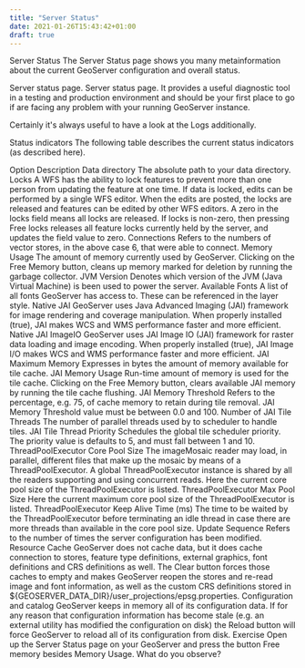 ```yaml
---
title: "Server Status"
date: 2021-01-26T15:43:42+01:00
draft: true
---
```


Server Status
The Server Status page shows you many metainformation about the current GeoServer configuration and overall status.

Server status page.
Server status page.
It provides a useful diagnostic tool in a testing and production environment and should be your first place to go if are facing any problem with your running GeoServer instance.

Certainly it's always useful to have a look at the Logs additionally.

Status indicators
The following table describes the current status indicators (as described here).

Option	Description
Data directory	The absolute path to your data directory.
Locks	A WFS has the ability to lock features to prevent more than one person from updating the feature at one time. If data is locked, edits can be performed by a single WFS editor. When the edits are posted, the locks are released and features can be edited by other WFS editors. A zero in the locks field means all locks are released. If locks is non-zero, then pressing Free locks releases all feature locks currently held by the server, and updates the field value to zero.
Connections	Refers to the numbers of vector stores, in the above case 6, that were able to connect.
Memory Usage	The amount of memory currently used by GeoServer. Clicking on the Free Memory button, cleans up memory marked for deletion by running the garbage collector.
JVM Version	Denotes which version of the JVM (Java Virtual Machine) is been used to power the server.
Available Fonts	A list of all fonts GeoServer has access to. These can be referenced in the layer style.
Native JAI	GeoServer uses Java Advanced Imaging (JAI) framework for image rendering and coverage manipulation. When properly installed (true), JAI makes WCS and WMS performance faster and more efficient.
Native JAI ImageIO	GeoServer uses JAI Image IO (JAI) framework for raster data loading and image encoding. When properly installed (true), JAI Image I/O makes WCS and WMS performance faster and more efficient.
JAI Maximum Memory	Expresses in bytes the amount of memory available for tile cache.
JAI Memory Usage	Run-time amount of memory is used for the tile cache. Clicking on the Free Memory button, clears available JAI memory by running the tile cache flushing.
JAI Memory Threshold	Refers to the percentage, e.g. 75, of cache memory to retain during tile removal. JAI Memory Threshold value must be between 0.0 and 100.
Number of JAI Tile Threads	The number of parallel threads used by to scheduler to handle tiles.
JAI Tile Thread Priority	Schedules the global tile scheduler priority. The priority value is defaults to 5, and must fall between 1 and 10.
ThreadPoolExecutor Core Pool Size	The imageMosaic reader may load, in parallel, different files that make up the mosaic by means of a ThreadPoolExecutor. A global ThreadPoolExecutor instance is shared by all the readers supporting and using concurrent reads. Here the current core pool size of the ThreadPoolExecutor is listed.
ThreadPoolExecutor Max Pool Size	Here the current maximum core pool size of the ThreadPoolExecutor is listed.
ThreadPoolExecutor Keep Alive Time (ms)	The time to be waited by the ThreadPoolExecutor before terminating an idle thread in case there are more threads than available in the core pool size.
Update Sequence	Refers to the number of times the server configuration has been modified.
Resource Cache	GeoServer does not cache data, but it does cache connection to stores, feature type definitions, external graphics, font definitions and CRS definitions as well. The Clear button forces those caches to empty and makes GeoServer reopen the stores and re-read image and font information, as well as the custom CRS definitions stored in ${GEOSERVER_DATA_DIR}/user_projections/epsg.properties.
Configuration and catalog	GeoServer keeps in memory all of its configuration data. If for any reason that configuration information has become stale (e.g. an external utility has modified the configuration on disk) the Reload button will force GeoServer to reload all of its configuration from disk.
Exercise
Open up the Server Status page on your GeoServer and press the button Free memory besides Memory Usage. What do you observe?